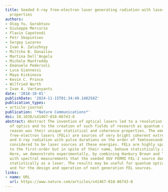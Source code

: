 ```yaml
---
title: Seeded X-ray free-electron laser generating radiation with laser statistical
  properties
authors:
- Oleg Yu. Gorobtsov
- Giuseppe Mercurio
- Flavio Capotondi
- Petr Skopintsev
- Sergey Lazarev
- Ivan A. Zaluzhnyy
- Miltcho B. Danailov
- Martina Dell’Angela
- Michele Manfredda
- Emanuele Pedersoli
- Luca Giannessi
- Maya Kiskinova
- Kevin C. Prince
- Wilfried Wurth
- Ivan A. Vartanyants
date: '2018-10-01'
publishDate: '2024-11-15T01:34:49.140258Z'
publication_types:
- article-journal
publication: '*Nature Communications*'
doi: 10.1038/s41467-018-06743-8
abstract: Abstract The invention of optical lasers led to a revolution in the field
  of optics and to the creation of such fields of research as quantum optics. The
  reason was their unique statistical and coherence properties. The emerging, short-wavelength
  free-electron lasers (FELs) are sources of very bright coherent extreme-ultraviolet
  and X-ray radiation with pulse durations on the order of femtoseconds, and are presently
  considered to be laser sources at these energies. FELs are highly spatially coherent
  to the first-order but in spite of their name, behave statistically as chaotic sources.
  Here, we demonstrate experimentally, by combining Hanbury Brown and Twiss interferometry
  with spectral measurements that the seeded XUV FERMI FEL-2 source does indeed behave
  statistically as a laser. The results may be useful for quantum optics experiments
  and for the design and operation of next generation FEL sources.
links:
- name: URL
  url: https://www.nature.com/articles/s41467-018-06743-8
---
```

